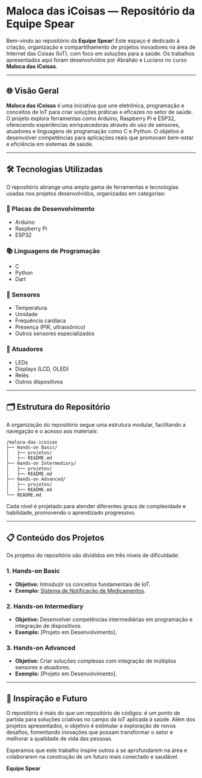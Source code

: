 # Maloca das iCoisas — Repositório da Equipe Spear

Bem-vindo ao repositório da **Equipe Spear**! Este espaço é dedicado à criação, organização e compartilhamento de projetos inovadores na área de Internet das Coisas (IoT), com foco em soluções para a saúde. Os trabalhos apresentados aqui foram desenvolvidos por Abrahão e Luciano no curso **Maloca das iCoisas**.

---

## 🌐 Visão Geral

**Maloca das iCoisas** é uma iniciativa que une eletrônica, programação e conceitos de IoT para criar soluções práticas e eficazes no setor de saúde. O projeto explora ferramentas como Arduino, Raspberry Pi e ESP32, oferecendo experiências enriquecedoras através do uso de sensores, atuadores e linguagens de programação como C e Python. O objetivo é desenvolver competências para aplicações reais que promovam bem-estar e eficiência em sistemas de saúde.

---

## 🛠 Tecnologias Utilizadas

O repositório abrange uma ampla gama de ferramentas e tecnologias usadas nos projetos desenvolvidos, organizadas em categorias:

### 🔧 Placas de Desenvolvimento
- Arduino
- Raspberry Pi
- ESP32

### 📚 Linguagens de Programação
- C
- Python
- Dart

### 🔢 Sensores
- Temperatura
- Umidade
- Frequência cardíaca
- Presença (PIR, ultrassônico)
- Outros sensores especializados

### 🔦 Atuadores
- LEDs
- Displays (LCD, OLED)
- Relés
- Outros dispositivos

---

## 🗂 Estrutura do Repositório

A organização do repositório segue uma estrutura modular, facilitando a navegação e o acesso aos materiais:

```plaintext
/maloca-das-icoisas
├── Hands-on Basic/
│   ├── projetos/
│   ├── README.md
├── Hands-on Intermediary/
│   ├── projetos/
│   ├── README.md
├── Hands-on Advanced/
│   ├── projetos/
│   ├── README.md
└── README.md
```

Cada nível é projetado para atender diferentes graus de complexidade e habilidade, promovendo o aprendizado progressivo.

---

## 📋 Conteúdo dos Projetos

Os projetos do repositório são divididos em três níveis de dificuldade:

### 1. **Hands-on Basic**
- **Objetivo:** Introduzir os conceitos fundamentais de IoT.
- **Exemplo:** [Sistema de Notificação de Medicamentos](https://github.com/sktapn/Maloca_HandsON/tree/main/HandsON_Basico/Projeto_Final).

### 2. **Hands-on Intermediary**
- **Objetivo:** Desenvolver competências intermediárias em programação e integração de dispositivos.
- **Exemplo:** [Projeto em Desenvolvimento].

### 3. **Hands-on Advanced**
- **Objetivo:** Criar soluções complexas com integração de múltiplos sensores e atuadores.
- **Exemplo:** [Projeto em Desenvolvimento].

---

## 🧠 Inspiração e Futuro

O repositório é mais do que um repositório de códigos: é um ponto de partida para soluções criativas no campo da IoT aplicada à saúde. Além dos projetos apresentados, o objetivo é estimular a exploração de novos desafios, fomentando inovações que possam transformar o setor e melhorar a qualidade de vida das pessoas.

Esperamos que este trabalho inspire outros a se aprofundarem na área e colaborarem na construção de um futuro mais conectado e saudável.

**Equipe Spear**

